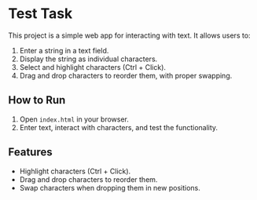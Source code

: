 # Test Task

This project is a simple web app for interacting with text. It allows users to:
1. Enter a string in a text field.
2. Display the string as individual characters.
3. Select and highlight characters (Ctrl + Click).
4. Drag and drop characters to reorder them, with proper swapping.

## How to Run
1. Open `index.html` in your browser.
2. Enter text, interact with characters, and test the functionality.

## Features
- Highlight characters (Ctrl + Click).
- Drag and drop characters to reorder them.
- Swap characters when dropping them in new positions.
